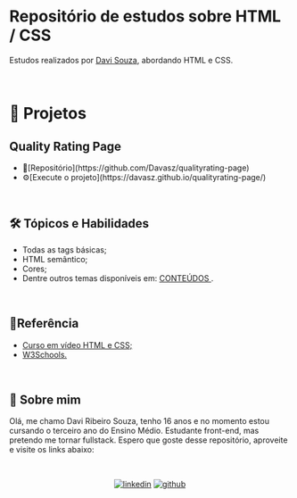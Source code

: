 # Repositório de estudos sobre HTML / CSS

Estudos realizados por [Davi Souza](https://github.com/Davasz), abordando HTML e CSS.

<br>

# 🚀 Projetos

## Quality Rating Page
<ul> 
<li> 🧳[Repositório](https://github.com/Davasz/qualityrating-page)
<li> ⚙️[Execute o projeto](https://davasz.github.io/qualityrating-page/)
</ul>


<br>

## 🛠 Tópicos e Habilidades



<ul> 
 
<li> Todas as tags básicas;
<li> HTML semântico;
<li> Cores;
<li> Dentre outros temas disponíveis em: <a href= https://github.com/gustavoguanabara/html-css/tree/master/aulas-pdf> CONTEÚDOS </a>.
</ul>

<br>

## 📖Referência

<ul>
<li> <a href= https://www.cursoemvideo.com/curso/html5-css3-modulo1/> Curso em vídeo HTML e CSS; </a>
<li> <a href= https://www.w3schools.com> W3Schools. </a>
</ul>

<br>

## 👤 Sobre mim

Olá, me chamo Davi Ribeiro Souza, tenho 16 anos e no momento estou cursando o terceiro ano do Ensino Médio. Estudante front-end, mas pretendo me tornar fullstack. Espero que goste desse repositório, aproveite e visite os links abaixo: 

<br>

<div align="center"> 

[![linkedin](https://img.shields.io/badge/LinkedIn-0077B5?style=for-the-badge&logo=linkedin&logoColor=white)](https://www.linkedin.com/in/davi-ribeiro-souza-745155246/)   [![github](https://img.shields.io/badge/GitHub-100000?style=for-the-badge&logo=github&logoColor=white)](https://github.com/Davasz)

</div>

